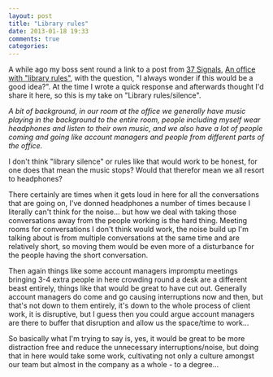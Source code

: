 ```yaml
---
layout: post
title: "Library rules"
date: 2013-01-18 19:33
comments: true
categories: 
---
```


A while ago my boss sent round a link to a post from [37 Signals](http://37signals.com/), [An office with "library rules"](https://37signals.com/svn/posts/3357-an-office-with-library-rules), with the question, "I always wonder if this would be a good idea?". At the time I wrote a quick response and afterwards thought I'd share it here, so this is my take on "Library rules/silence".

*A bit of background, in our room at the office we generally have music playing in the background to the entire room, people including myself wear headphones and listen to their own music, and we also have a lot of people coming and going like account managers and people from different parts of the office.*

I don't think "library silence" or rules like that would work to be honest, for one does that mean the music stops? Would that therefor mean we all resort to headphones?

There certainly are times when it gets loud in here for all the conversations that are going on, I've donned headphones a number of times because I literally can't think for the noise... but how we deal with taking those conversations away from the people working is the hard thing. Meeting rooms for conversations I don't think would work, the noise build up I'm talking about is from multiple conversations at the same time and are relatively short, so moving them would be even more of a disturbance for the people having the short conversation. 

Then again things like some account managers impromptu meetings bringing 3-4 extra people in here crowding round a desk are a different beast entirely, things like that would be great to have cut out. Generally account managers do come and go causing interruptions now and then, but that's not down to them entirely, it's down to the whole process of client work, it is disruptive, but I guess then you could argue account managers are there to buffer that disruption and allow us the space/time to work...

So basically what I'm trying to say is, yes, it would be great to be more distraction free and reduce the unnecessary interruptions/noise, but doing that in here would take some work, cultivating not only a culture amongst our team but almost in the company as a whole - to a degree...